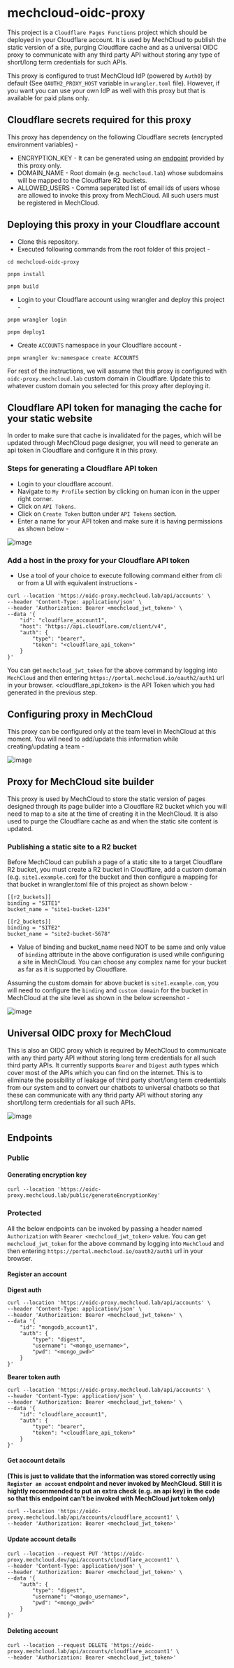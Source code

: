 # mechcloud-oidc-proxy
This project is a `Cloudflare Pages Functions` project which should be deployed in your Cloudflare account. It is used by MechCloud to publish the static version of a site, purging Cloudflare cache and as a universal OIDC proxy to communicate with any third party API without storing any type of short/long term credentials for such APIs.

This proxy is configured to trust MechCloud IdP (powered by `Auth0`) by default (See `OAUTH2_PROXY_HOST` variable in `wrangler.toml` file). However, if you want you can use your own IdP as well with this proxy but that is available for paid plans only.

## Cloudflare secrets required for this proxy
This proxy has dependency on the following Cloudflare secrets (encrypted environment variables) -
* ENCRYPTION_KEY - It can be generated using an [endpoint](#generating-encryption-key) provided by this proxy only.
* DOMAIN_NAME - Root domain (e.g. `mechcloud.lab`) whose subdomains will be mapped to the Cloudflare R2 buckets.
* ALLOWED_USERS - Comma seperated list of email ids of users whose are allowed to invoke this proxy from MechCloud. All such users must be registered in MechCloud.

## Deploying this proxy in your Cloudflare account
* Clone this repository.
* Executed following commands from the root folder of this project -
```
cd mechcloud-oidc-proxy

pnpm install

pnpm build 
```

* Login to your Cloudflare account using wrangler and deploy this project -
```
pnpm wrangler login

pnpm deploy1
```

* Create `ACCOUNTS` namespace in your Cloudflare account -
```
pnpm wrangler kv:namespace create ACCOUNTS
```

For rest of the instructions, we will assume that this proxy is configured with `oidc-proxy.mechcloud.lab` custom domain in Cloudflare. Update this to whatever custom domain you selected for this proxy after deploying it.

## Cloudflare API token for managing the cache for your static website
In order to make sure that cache is invalidated for the pages, which will be updated through MechCloud page designer, you will need to generate an api token in Cloudflare and configure it in this proxy. 

### Steps for generating a Cloudflare API token
* Login to your cloudflare account.
* Navigate to `My Profile` section by clicking on human icon in the upper right corner.
* Click on `API Tokens`.
* Click on `Create Token` button under `API Tokens` section.
* Enter a name for your API token and make sure it is having permissions as shown below -

![image](https://github.com/user-attachments/assets/15f4b9f3-ee92-4030-9df5-992b032cdb9f)

### Add a host in the proxy for your Cloudflare API token
* Use a tool of your choice to execute following command either from cli or from a UI with equivalent instructions -
```
curl --location 'https://oidc-proxy.mechcloud.lab/api/accounts' \
--header 'Content-Type: application/json' \
--header 'Authorization: Bearer <mechcloud_jwt_token>' \
--data '{
    "id": "cloudflare_account1",
    "host": "https://api.cloudflare.com/client/v4",
    "auth": {
        "type": "bearer",
        "token": "<cloudflare_api_token>"
    }
}'
```

You can get `mechcloud_jwt_token` for the above command by logging into `MechCloud` and then entering `https://portal.mechcloud.io/oauth2/auth1` url in your browser. <cloudflare_api_token> is the API Token which you had generated in the previous step.

## Configuring proxy in MechCloud
This proxy can be configured only at the team level in MechCloud at this moment. You will need to add/update this information while creating/updating a team -

![image](https://github.com/user-attachments/assets/66115475-36c9-4ad4-820a-1f02362e4ac9)

## Proxy for MechCloud site builder
This proxy is used by MechCloud to store the static version of pages designed through its page builder into a Cloudflare R2 bucket which you will need to map to a site at the time of creating it in the MechCloud. It is also used to purge the Cloudflare cache as and when the static site content is updated.

### Publishing a static site to a R2 bucket
Before MechCloud can publish a page of a static site to a target Cloudflare R2 bucket, you must create a R2 bucket in Cloudflare, add a custom domain (e.g. `site1.example.com`) for the bucket and then configure a mapping for that bucket in wrangler.toml file of this project as shown below -

```
[[r2_buckets]]
binding = "SITE1"
bucket_name = "site1-bucket-1234"

[[r2_buckets]]
binding = "SITE2"
bucket_name = "site2-bucket-5678"
```

* Value of binding and bucket_name need NOT to be same and only value of `binding` attribute in the above configuration is used while configuring a site in MechCloud. You can choose any complex name for your bucket as far as it is supported by Cloudflare.

Assuming the custom domain for above bucket is `site1.example.com`, you will need to configure the `binding` and `custom domain` for the bucket in MechCloud at the site level as shown in the below screenshot -

![image](https://github.com/user-attachments/assets/e7a13cc3-8526-41ac-ad50-d5904d5d0bb7)

## Universal OIDC proxy for MechCloud
This is also an OIDC proxy which is required by MechCloud to communicate with any third party API without storing long term credentials for all such third party APIs. It currently supports `Bearer` and `Digest` auth types which cover most of the APIs which you can find on the internet. This is to eliminate the possibility of leakage of third party short/long term credentials from our system and to convert our chatbots to universal chatbots so that these can communicate with any thrid party API without storing any short/long term credentials for all such APIs.


![image](https://github.com/user-attachments/assets/a18b8fdf-135d-460d-ada9-04ab404b13f1)


## Endpoints 
### Public 
#### Generating encryption key
```
curl --location 'https://oidc-proxy.mechcloud.lab/public/generateEncryptionKey'
```

### Protected
All the below endpoints can be invoked by passing a header named `Authorization` with `Bearer <mechcloud_jwt_token>` value. You can get `mechcloud_jwt_token` for the above command by logging into `MechCloud` and then entering `https://portal.mechcloud.io/oauth2/auth1` url in your browser.

#### Register an account

**Digest auth**
```
curl --location 'https://oidc-proxy.mechcloud.lab/api/accounts' \
--header 'Content-Type: application/json' \
--header 'Authorization: Bearer <mechcloud_jwt_token>' \
--data '{
    "id": "mongodb_account1",
    "auth": {
        "type": "digest",
        "username": "<mongo_username>",
        "pwd": "<mongo_pwd>"
    }
}'
```
**Bearer token auth**
```
curl --location 'https://oidc-proxy.mechcloud.lab/api/accounts' \
--header 'Content-Type: application/json' \
--header 'Authorization: Bearer <mechcloud_jwt_token>' \
--data '{
    "id": "cloudflare_account1",
    "auth": {
        "type": "bearer",
        "token": "<cloudflare_api_token>"
    }
}'
```

#### Get account details 

**(This is just to validate that the information was stored correctly using `Register an account` endpoint and never invoked by MechCloud. Still it is hightly recommended to put an extra check (e.g. an api key) in the code so that this endpoint can't be invoked with MechCloud jwt token only)**

```
curl --location 'https://oidc-proxy.mechcloud.lab/api/accounts/cloudflare_account1' \
--header 'Authorization: Bearer <mechcloud_jwt_token>'
```

#### Update account details

```
curl --location --request PUT 'https://oidc-proxy.mechcloud.dev/api/accounts/cloudflare_account1' \
--header 'Content-Type: application/json' \
--header 'Authorization: Bearer <mechcloud_jwt_token>' \
--data '{
    "auth": {
        "type": "digest",
        "username": "<mongo_username>",
        "pwd": "<mongo_pwd>"
    }
}'
```

#### Deleting account

```
curl --location --request DELETE 'https://oidc-proxy.mechcloud.lab/api/accounts/cloudflare_account1' \
--header 'Authorization: Bearer <mechcloud_jwt_token>'
```

